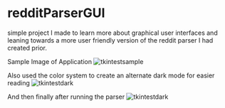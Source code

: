 # redditParserGUI
simple project I made to learn more about graphical user interfaces and leaning towards a more user friendly version of the reddit parser I had created prior.

Sample Image of Application
![tkintestsample](https://user-images.githubusercontent.com/38479189/50364678-4a9dc980-052e-11e9-85a3-8598abfe32b1.png)

Also used the color system to create an alternate dark mode for easier reading
![tkintestdark](https://user-images.githubusercontent.com/38479189/50364815-ecbdb180-052e-11e9-8a7a-ecf11b8118e1.png)


And then finally after running the parser
![tkintestdark](https://user-images.githubusercontent.com/38479189/50364815-ecbdb180-052e-11e9-8a7a-ecf11b8118e1.png)
